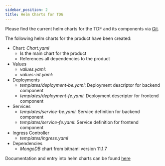 ```yaml
---
sidebar_position: 2
title: Helm Charts for TDG
---
```


Please find the current helm charts for the TDF and its components via [Git](https://github.com/catenax-ng/product-test-data-generator/tree/main/chart/testdatagenerator).

The following helm charts for the product have been created:

- Chart: *Chart.yaml* 
    - Is the main chart for the product
    - References all dependencies to the product
- Values
    - *values.yaml*: 
    - *values-int.yaml*: 
- Deployments
    - *templates/deployment-be.yaml*: Deployment descriptor for backend component
    - *templates/deployment-fe.yaml*: Deployment descriptor for frontend component
- Services
    - *templates/service-be.yaml*: Service definition for backend component
    - *templates/service-fe.yaml*: Service definition for frontend component
- Ingress Controller
    - *templates/ingress.yaml*
- Dependencies
    - *MongoDB* chart from bitnami version 11.1.7

Documentation and entry into helm charts can be found [here](https://helm.sh)